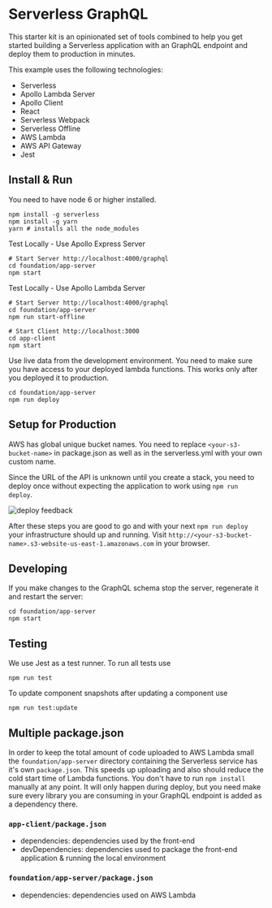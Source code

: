 # Serverless GraphQL

This starter kit is an opinionated set of tools combined to help you get started building a Serverless application with an GraphQL endpoint and deploy them to production in minutes.

This example uses the following technologies:

- Serverless
- Apollo Lambda Server
- Apollo Client
- React
- Serverless Webpack
- Serverless Offline
- AWS Lambda
- AWS API Gateway
- Jest

## Install & Run

You need to have node 6 or higher installed.

```
npm install -g serverless
npm install -g yarn
yarn # installs all the node_modules
```

Test Locally - Use Apollo Express Server
```
# Start Server http://localhost:4000/graphql
cd foundation/app-server
npm start
```

Test Locally - Use Apollo Lambda Server
```
# Start Server http://localhost:4000/graphql
cd foundation/app-server
npm run start-offline
```

```
# Start Client http://localhost:3000
cd app-client
npm start
```

Use live data from the development environment. You need to make sure you have access to your deployed lambda functions. This works only after you deployed it to production.

```
cd foundation/app-server
npm run deploy
```

## Setup for Production

AWS has global unique bucket names. You need to replace `<your-s3-bucket-name>` in package.json as well as in the serverless.yml with your own custom name.

Since the URL of the API is unknown until you create a stack, you need to deploy once without expecting the application to work using `npm run deploy`.

![deploy feedback](https://cloud.githubusercontent.com/assets/223045/19171420/6e271150-8bd1-11e6-9b49-e9fa88cac379.png)

After these steps you are good to go and with your next `npm run deploy` your infrastructure should up and running. Visit `http://<your-s3-bucket-name>.s3-website-us-east-1.amazonaws.com` in your browser.

## Developing

If you make changes to the GraphQL schema stop the server, regenerate it and restart the server:

```
cd foundation/app-server
npm start
```

## Testing

We use Jest as a test runner. To run all tests use

```
npm run test
```

To update component snapshots after updating a component use

```
npm run test:update
```

## Multiple package.json

In order to keep the total amount of code uploaded to AWS Lambda small the `foundation/app-server` directory containing the Serverless service has it's own `package.json`. This speeds up uploading and also should reduce the cold start time of Lambda functions. You don't have to run `npm install` manually at any point. It will only happen during deploy, but you need make sure every library you are consuming in your GraphQL endpoint is added as a dependency there.

### `app-client/package.json`

- dependencies: dependencies used by the front-end
- devDependencies: dependencies used to package the front-end application & running the local environment

### `foundation/app-server/package.json`

- dependencies: dependencies used on AWS Lambda
